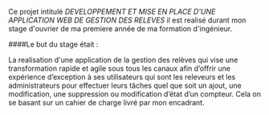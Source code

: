 Ce projet intitulé _DEVELOPPEMENT ET MISE EN PLACE D’UNE APPLICATION WEB DE GESTION DES RELEVES_ il est realisé durant mon stage d'ouvrier de ma premiere année de ma formation d'ingénieur.

####Le but du stage était : 

La realisation d'une application de la gestion des relèves qui vise une transformation rapide et agile sous tous les canaux afin d’offrir une expérience d’exception à ses utilisateurs qui sont les releveurs et les administrateurs pour effectuer leurs tâches quel que soit un ajout, une modification, une suppression ou modification d’état d’un compteur. Cela on se basant sur un cahier de charge livré par mon encadrant. 
